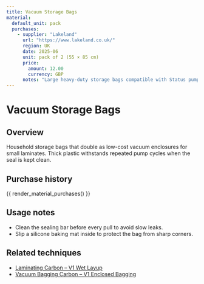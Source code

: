 ```yaml
---
title: Vacuum Storage Bags
material:
  default_unit: pack
  purchases:
    - supplier: "Lakeland"
      url: "https://www.lakeland.co.uk/"
      region: UK
      date: 2025-06
      unit: pack of 2 (55 × 85 cm)
      price:
        amount: 12.00
        currency: GBP
      notes: "Large heavy-duty storage bags compatible with Status pump"
---
```

# Vacuum Storage Bags

## Overview
Household storage bags that double as low-cost vacuum enclosures for small laminates. Thick plastic withstands repeated
pump cycles when the seal is kept clean.

## Purchase history

{{ render_material_purchases() }}

## Usage notes
- Clean the sealing bar before every pull to avoid slow leaks.
- Slip a silicone baking mat inside to protect the bag from sharp corners.

## Related techniques
- [Laminating Carbon – V1 Wet Layup](../techniques/laminating-carbon/v1/wet-layup.md)
- [Vacuum Bagging Carbon – V1 Enclosed Bagging](../techniques/vacuum-bagging-carbon/v1/enclosed-bagging.md)
